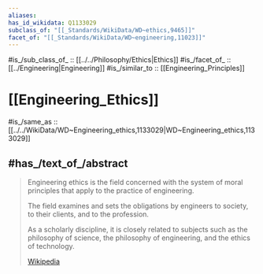 ```yaml
---
aliases:
has_id_wikidata: Q1133029
subclass_of: "[[_Standards/WikiData/WD~ethics,9465]]"
facet_of: "[[_Standards/WikiData/WD~engineering,11023]]"
---
```


#is_/sub_class_of_ :: [[../../Philosophy/Ethics|Ethics]] 
#is_/facet_of_ :: [[../Engineering|Engineering]] 
#is_/similar_to :: [[Engineering_Principles]]  

# [[Engineering_Ethics]] 

#is_/same_as :: [[../../WikiData/WD~Engineering_ethics,1133029|WD~Engineering_ethics,1133029]] 

## #has_/text_of_/abstract 

> Engineering ethics is the field concerned with 
> the system of moral principles that apply to the practice of engineering. 
> 
> The field examines and sets the obligations by engineers 
> to society, to their clients, and to the profession. 
> 
> As a scholarly discipline, it is closely related to subjects such as 
> the philosophy of science, the philosophy of engineering, and the ethics of technology.
>
> [Wikipedia](https://en.wikipedia.org/wiki/Engineering%20ethics) 

